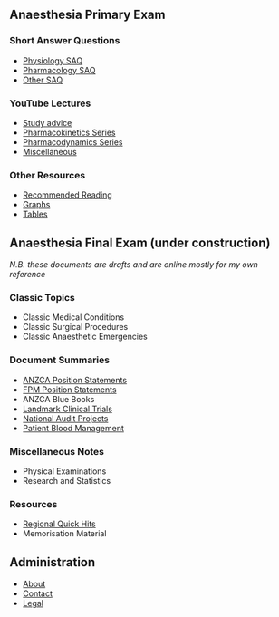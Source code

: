 ## Anaesthesia Primary Exam

### Short Answer Questions
- [Physiology SAQ](pex/saqs/physiology/)
- [Pharmacology SAQ](pex/saqs/pharmacology/)
- [Other SAQ](pex/saqs/other/)

### YouTube Lectures
- [Study advice](pex/lectures/study_advice.md)
- [Pharmacokinetics Series](pex/lectures/pharmacokinetics_series.md)
- [Pharmacodynamics Series](pex/lectures/pharmacodynamics_series.md)
- [Miscellaneous](pex/lectures/miscellaneous.md)

### Other Resources
- [Recommended Reading](pex/other/recommended_reading.md)
- [Graphs](pex/other/graphs/)
- [Tables](pex/other/tables/)

## Anaesthesia Final Exam (under construction)

*N.B. these documents are drafts and are online mostly for my own reference*

### Classic Topics
- Classic Medical Conditions
- Classic Surgical Procedures
- Classic Anaesthetic Emergencies

### Document Summaries
- [ANZCA Position Statements](fex/summaries/anzca_ps/)
- [FPM Position Statements](fex/summaries/fpm_ps/)
- ANZCA Blue Books
- [Landmark Clinical Trials](fex/summaries/trials/)
- [National Audit Projects](fex/summaries/nap/)
- [Patient Blood Management](fex/summaries/pbm/)

### Miscellaneous Notes
- Physical Examinations
- Research and Statistics

### Resources
- [Regional Quick Hits](fex/resources/regional_quick_hits/index.md)
- Memorisation Material

## Administration
- [About](admin/about_ketamine_nightmares.md)
- [Contact](admin/contact.md)
- [Legal](admin/legal.md)
